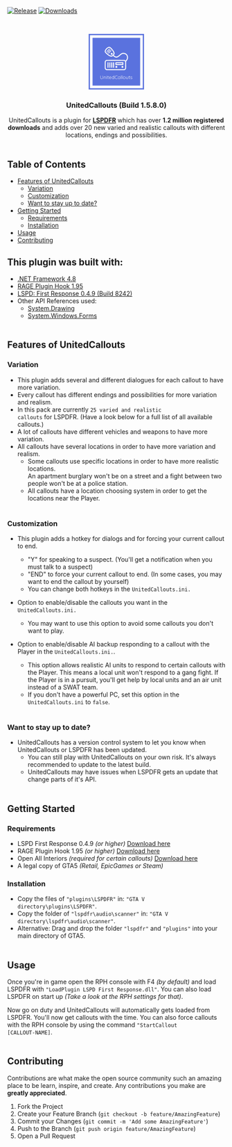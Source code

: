 <!-- PROJECT SHIELDS -->
[![Release](https://img.shields.io/github/release/sebi3/UnitedCallouts.svg?style=flat-square)](https://github.com/sebi3/UnitedCallouts/releases/latest)
[![Downloads](https://img.shields.io/github/downloads/sebi3/UnitedCallouts/total.svg?style=flat-square)](https://github.com/sebi3/UnitedCallouts/releases)

<!-- PROJECT LOGO -->
<br />
<p align="center">
  <a href="https://github.com/sEbi3/UnitedCallouts">
    <img src="Logos/UnitedCallouts.png" alt="Logo" width="128" height="128">
  </a>
<h3 align="center">UnitedCallouts (Build 1.5.8.0)</h3>
  <p align="center">UnitedCallouts is a plugin for <a href="https://www.lcpdfr.com/lspdfr/index/"><strong>LSPDFR</strong></a> which has over <strong>1.2 million registered downloads</strong> and adds over 20 new varied and realistic callouts with different locations, endings and possibilities.
    <br />
    <br />
  </p>
</p>

<!-- TABLE OF CONTENTS -->
## Table of Contents

* [Features of UnitedCallouts](#features-of-unitedcallouts)
  * [Variation](#variation)
  * [Customization](#customization)
  * [Want to stay up to date?](#want-to-stay-up-to-date)
* [Getting Started](#getting-started)
  * [Requirements](#requirements)
  * [Installation](#installation)
* [Usage](#usage)
* [Contributing](#contributing)

## This plugin was built with:
* <a href="https://dotnet.microsoft.com/en-us/download/dotnet-framework/net48">.NET Framework 4.8</a>
* <a href="https://www.nuget.org/packages/RagePluginHook#readme-body-tab">RAGE Plugin Hook 1.95</a>
* <a href="https://www.lcpdfr.com/downloads/gta5mods/g17media/7792-lspd-first-response/">LSPD: First Response 0.4.9 (Build 8242)</a>
* Other API References used:
  * <a href="https://learn.microsoft.com/en-us/dotnet/api/system.drawing?view=netframework-4.8">System.Drawing</a><br>
  * <a href="https://learn.microsoft.com/en-us/dotnet/api/system.windows.forms?view=netframework-4.8">System.Windows.Forms</a><br><br>

<!-- FEATURES OF UNITEDCALLOUTS -->
## Features of UnitedCallouts

### Variation 
* This plugin adds several and different dialogues for each callout to have more variation.<br>
* Every callout has different endings and possibilities for more variation and realism.<br>
* In this pack are currently <code>25 varied and realistic callouts</code> for LSPDFR. (Have a look below for a full list of all available callouts.)<br>
* A lot of callouts have different vehicles and weapons to have more variation.<br>
* All callouts have several locations in order to have more variation and realism.<br>
  * Some callouts use specific locations in order to have more realistic locations.<br>
    An apartment burglary won't be on a street and a fight between two people won't be at a police station.<br>
  * All callouts have a location choosing system in order to get the locations near the Player.<br><br>
  
### Customization
* This plugin adds a hotkey for dialogs and for forcing your current callout to end.<br>
  * "Y" for speaking to a suspect. (You'll get a notification when you must talk to a suspect)<br>
  * "END" to force your current callout to end. (In some cases, you may want to end the callout by yourself)<br>
  * You can change both hotkeys in the <code>UnitedCallouts.ini.</code><br>

* Option to enable/disable the callouts you want in the <code>UnitedCallouts.ini.</code><br>
  * You may want to use this option to avoid some callouts you don't want to play.<br>

* Option to enable/disable AI backup responding to a callout with the Player in the <code>UnitedCallouts.ini.</code>.<br>
  * This option allows realistic AI units to respond to certain callouts with the Player. This means a local unit won't respond to a gang fight.
    If the Player is in a pursuit, you'll get help by local units and an air unit instead of a SWAT team.<br>
  * If you don't have a powerful PC, set this option in the <code>UnitedCallouts.ini</code> to <code>false</code>.<br><br>
  
### Want to stay up to date?
* UnitedCallouts has a version control system to let you know when UnitedCallouts or LSPDFR has been updated.<br>
  * You can still play with UnitedCallouts on your own risk. It's always recommended to update to the latest build.<br>
  * UnitedCallouts may have issues when LSPDFR gets an update that change parts of it's API.<br><br>


<!-- GETTING STARTED -->
## Getting Started

### Requirements
* LSPD First Response 0.4.9 <i>(or higher)</i> <a href="https://www.lcpdfr.com/files/file/7792-lspd-first-response">Download here</a>
* RAGE Plugin Hook 1.95 <i>(or higher)</i> <a href="https://ragepluginhook.net/Downloads.aspx">Download here</a>
* Open All Interiors <i>(required for certain callouts)</i> <a href="https://www.gta5-mods.com/scripts/open-all-interiors">Download here</a>
* A legal copy of GTA5 <i>(Retail, EpicGames or Steam)</i><br>

### Installation

* Copy the files of <code>"plugins\LSPDFR"</code> in: <code>"GTA V directory\plugins\LSPDFR"</code>.<br>
* Copy the folder of <code>"lspdfr\audio\scanner"</code> in: <code>"GTA V directory\lspdfr\audio\scanner"</code>.<br>
* Alternative: Drag and drop the folder <code>"lspdfr"</code> and <code>"plugins"</code> into your main directory of GTA5.<br><br>

## Usage

Once you're in game open the RPH console with F4 <i>(by default)</i> and load LSPDFR with <code>"LoadPlugin LSPD First Response.dll"</code>. 
You can also load LSPDFR on start up <i>(Take a look at the RPH settings for that)</i>.

Now go on duty and UnitedCallouts will automatically gets loaded from LSPDFR. 
You'll now get callouts with the time. You can also force callouts with the RPH console by using the command <code>"StartCallout [CALLOUT-NAME]</code>.<br><br>

<!-- CONTRIBUTING -->
## Contributing

Contributions are what make the open source community such an amazing place to be learn, inspire, and create. Any contributions you make are **greatly appreciated**. 

1. Fork the Project
2. Create your Feature Branch (`git checkout -b feature/AmazingFeature`)
3. Commit your Changes (`git commit -m 'Add some AmazingFeature'`)
4. Push to the Branch (`git push origin feature/AmazingFeature`)
5. Open a Pull Request<br><br>
